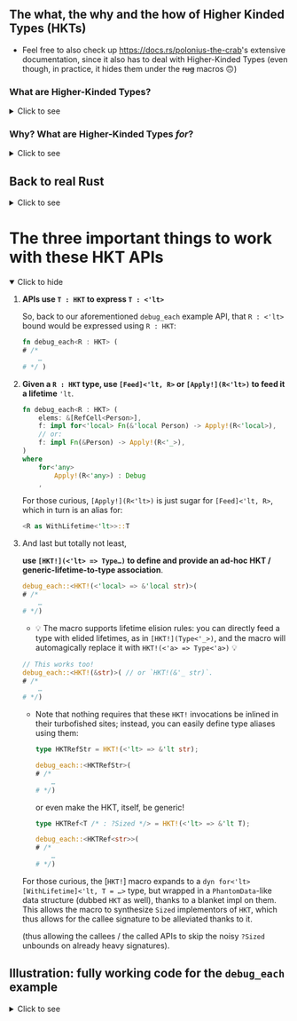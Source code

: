 
## The what, the why and the how of Higher Kinded Types (HKTs)

  - Feel free to also check up <https://docs.rs/polonius-the-crab>'s extensive
    documentation, since it also has to deal with Higher-Kinded Types (even
    though, in practice, it hides them under the ~~rug~~ macros 🙃)

### What are Higher-Kinded Types?

<details><summary>Click to see</summary>

A higher-kinded type is an actual / **full / standalone** type which is, itself,
"generic", or rather, to which we can further feed generic parameters (such as
lifetime parameters or type parameters) to obtain further types.

  - [ ] "is generic" / can be fed generic parameters to construct a type ❓
  - [ ] is a type in and of itself ❓
      - For instance, `type Standalone = YourHktType;` has to compile.

One way to illustrate this difference, for instance, would be to consider:

```rust
use ::lending_iterator::higher_kinded_types::HKT;

type StringRefNaïve<'lt> = &'lt str;
// and
type StringRef = HKT!(<'lt> => &'lt str);
```

Both `StringRefNaïve` and `StringRef` can be fed a generic parameter (in this
instance, a lifetime parameter) so as to get or construct a type:

```rust
use ::lending_iterator::higher_kinded_types::{Feed, HKT};

# type StringRefNaïve<'lt> = &'lt str;
# type StringRef = HKT!(<'lt> => &'lt str);
#
const _: StringRefNaïve<'static> = "This is a `&'static str`";
const _: Feed<'static, StringRef> = "This is a `&'static str`";
```

  - [x] "is generic" / can be fed generic parameters to construct a type ✅

But what of:

  - [ ] is a type in and of itself ❓

Well, while `StringRef` is indeed a standalone type:

```rust
use ::lending_iterator::higher_kinded_types::HKT;

type StringRef = HKT!(<'lt> => &'lt str);

type Standalone = StringRef; // ✅
```

it turns out that `StringRefNaïve` is not:

```rust ,compile_fail
use ::lending_iterator::higher_kinded_types::HKT;

type StringRefNaïve<'lt> = &'lt str;

type Standalone = StringRefNaïve; // ❌ Error
```

This errors with:

```console
error[E0106]: missing lifetime specifier
 --> src/higher_kinded_types.rs:70:19
  |
8 | type Standalone = StringRefNaïve; // ❌ Error
  |                   ^^^^^^^^^^^^^^ expected named lifetime parameter
  |
help: consider introducing a named lifetime parameter
  |
8 | type Standalone<'a> = StringRefNaïve<'a>; // ❌ Error
  |                ++++   ~~~~~~~~~~~~~~~~~~
```

That is, in Rust **a generic "type" is actually not a type**. It's just a path
(grammar-wise), a name, to which we can feed the generic parameters so as to
obtain types in return.

A HKT would be the proper solution to this: not only can such an "entity" be
fed generic parameters (thence "acting like" a generic "type" above), it can
also _not be fed any parameters and still be a type_. That is,

> <span style="font-size: large;">a HKT is an _actual_ **type** which is generic / can be fed parameters.</span>

Another definition, which will make more sense in the following section, is that
HKTs come into play the moment we need "generic generics".


</details>

### Why? What are Higher-Kinded Types _for_?

<details><summary>Click to see</summary>

  - #### Type-HKTs

    <details><summary>Click to show</summary>

    Consider the following pseudo-code:

    ```rust ,ignore
    struct StructOfArrays<ArrayKind : <T>> {
        array_of_i32s: ArrayKind<i32>,
        array_of_strings: ArrayKind<String>,
    }

    /** ```rust
    struct StructOfVecs {
        array_of_i32s: Vec<i32>,
        array_of_strings: Vec<String>,
    }
    ``` */
    type StructOfVecs = StructOfArrays<Vec>;

    /** ```rust
    struct StructOfVecDeques {
        array_of_i32s: VecDeque<i32>,
        array_of_strings: VecDeque<String>,
    }
    ``` */
    type StructOfVecDeques = StructOfArrays<VecDeque>;
    ```

    Within this pseudo-code, `<ArrayKind>` is a generic parameter, _but one
    which would be able to be fed a generic type parameter `<T>` itself_, so as
    to obtain each field type. So, we have a generic type parameter,
    `<ArrayKind>`, which is expected to be, itself, `<T>`-generic as well!

    Thence the term a "generic generic" (parameter).

    And we could push that flexibility even further with idea of being able to
    produce and feed _ad-hoc_ / on-demand "generic **types**" to these generic
    structs. Something along the lines of:

    - ```rust ,ignore
      /** ```rust
      struct StructOfPairs {
          array_of_i32s: [i32; 2],
          array_of_strings: [String; 2],
      }
      ``` */
      type StructOfPairs = StructOfArrays< HKT!(<T> => [T; 2]) >;
      ```

    In some cases, that level of genericity can lead to very s(l)ick designs.

    The example above was kind of contrived, but a more classic need would be to
    try and be generic over the thread-safety of a reference-counted pointer:

    ```rust ,ignore
    type Arc = HKT!(<T> => ::std::sync::Arc<T>);
    type Rc = HKT!(<T> => ::std::rc::Rc<T>);

    type MyHandle<RefCountedPtr : <T>>(
        RefCounterPtr<Inner>,
    );

    type MyHandleFast = MyHandle<Rc>;
    type MyHandleSync = MyHandle<Arc>;
    ```

    </details>

  - #### Lifetime HKTs

    <details open><summary>Click to hide</summary>

    Another use case can be around lifetimes, when dealing with higher-order
    lifetimes (_e.g._, when exposing borrows of callee local variables to a
    caller-chosen generic parameter).

    To illustrate, let's consider the following example:

    First the following type definition:

    ```rust
    struct Person {
        name: String,
        surname: String,
        age: u8,
    }
    ```

    and now consider an API being able to locally produce a borrow to a
    `Person`, (by _locally_ it is meant that such borrow cannot escape the
    function call / is tied to the _callee_), which thus requires some form of
    callback:

    ```rust
    use ::core::cell::RefCell;
    # struct Person { name: String, surname: String, age: u8 }

    fn for_each (
        elems: &[RefCell<Person>],
        // this could be `FnMut`, but let's stick to `Fn` for the sake of simplicity.
        f: impl Fn(&Person),
    )
    {
        elems
            .iter()
            .for_each(|refcell| {
                let local = refcell.borrow();
                f(&*local);
            })
    }
    ```

    Now, let's spice things a little. For starters, let's consider that rather
    than a `Fn(&Person) /* -> () */` kind of callback, we're gonna expect the
    user to _map_ to one of its fields or dependent data so that we can `Debug`
    it:

    ```rust
    use ::core::{
        cell::RefCell,
        fmt::Debug,
    };
    # struct Person { name: String, surname: String, age: u8 }

    fn debug_each<R> (
        elems: &[RefCell<Person>],
        f: impl Fn(&Person) -> R,
    )
    where
        R : Debug,
    {
        elems
            .iter()
            .for_each(|refcell| {
                let local = refcell.borrow();
                let field_to_debug = f(&*local);
                eprintln!("{:?}", field_to_debug);
            })
    }
    ```

    With this,

    ```rust ,ignore
    debug_each(elems, |person: &Person| -> u8 { person.age });
    ```

    works Just Fine™.

    But what of:

    ```rust ,compile_fail
    debug_each(elems, |person: &Person| -> &str { person.name });
    ```

    This will fail with a bunch of "conflicting lifetime requirements" error
    messages; we are now having to deal with higher-order lifetimes!

    The gist of the issue is that here, we'd like to say that `R = &str`, right?

    But such statement is wave-handed and overlooking a crucial aspect here:
    **what is the lifetime used in that `&str`?**

    It turns out that we can't really answer it: if we unsugar the `impl Fn`
    required signature, we have:

    ```rust ,ignore
    impl Fn(&Person) -> R
    // is the same as:
    impl for<'local> Fn(&'local Person) -> R
    ```

    and so we would have liked to pick `R = &'local str`.

    Let's see the function signature that would have resulted from that:

    ```rust ,ignore
    fn debug_each<R /* = &'local str */> (
        elems: &[RefCell<Person>],
        f: impl for<'local> Fn(&'local Person) -> R,
    )
    where
        R : Debug,
    ```

    Can you spot the issue?

    `'local` is not in scope when picking `R`!

      - If you have followed the HKT introduction above, you may now start
        to see where I am going: we'd like to have a `R : <'lt>` HKT-y
        type (`R = HKT!(<'lt> => &'lt str)`), so as to then use:

        ```rust ,ignore
        f: impl for<'local> Fn(&'local Person) -> R<'local>
        ```

        But you may consider this overly convoluted / overkill.

    Indeed, there is a simpler way to make the signature compile: "just" slap a
    `&` in front of that `R` in the return type of the closure!

    ```rust ,ignore
    fn debug_each<R : ?Sized /* = str */> (
        elems: &'_ [RefCell<Person>],
        f: impl for<'local> Fn(&'local Person) -> &'local R,
    )
    where
        R : Debug,
    ```

    which, for better or for worse, can be further reduced down to:

    ```rust ,ignore
    fn debug_each<R : ?Sized /* = str */> (
        elems: &[RefCell<Person>],
        f: impl Fn(&Person) -> &R,
    )
    where
        R : Debug,
    ```

    And when doing so, then yes,

    ```rust ,ignore
    |person: &Person| -> &str { &person.name }
    ```

    will be a valid callback to feed to `debug_each` ✅

    Except… that our previous:

    ```rust ,compile_fail
    debug_each(elems, |person: &Person| -> u8 { person.age });
    ```

    doesn't compile anymore!

    Easy —you may say— use `-> &u8` instead! (and `&person.age`)

    And okay, that will work, but at this point we should start noticing that
    Rust is now dictating the rules, slowly narrowing down our intended API.

    And this narrowing is no small thing. Indeed, now let's consider that
    `Person` has some fancy getters:

    ```rust
    use ::std::borrow::Cow;

    pub
    struct Person {
        name: String,
        surname: String,
        age: u8,
    }

    impl Person {
        /// Case 1: getter that returns something _owned_.
        pub
        fn full_name (self: &'_ Person)
          -> String
        {
            format!(
                "{}{sep}{}",
                self.name,
                self.surname,
                sep = if self.name.is_empty() { "" } else { " " },
            )
        }

        /// Case 2: getter that returns a borrowing / dependent type which is
        /// not exactly a Rust reference.
        pub
        fn name_not_empty (self: &'_ Person)
          -> Cow<'_, str>
        {
            if self.name.is_empty() {
                format!("Mr/Ms {}", self.surname).into()
            } else {
                self.name.as_str().into()
            }
        }
    }
    ```

    Now try to use either of `person.full_name()` or `person.name_not_empty()`
    with this `debug_each()` API. You'll see that "slap a `&` on the return
    type" approach no longer works, you'll get "borrow of dropped temporary"
    errors.

    Granted, you _could_ duplicate `debug_each` into a `-> R` API, and a `-> &R`
    API (let's call the latter `debug_each_ref`) —which incidentally is
    something that does happen in the Rust ecosystem. The other option is to
    forgo that `-> &R` one, and require callers to `.clone()` stuff to meet the
    `-> R` requirement.

    <span style="font-size: x-large;">😕</span>

    Neither of these things is satisfactory. We'd like to be _generic_ over all
    the possible return types, whether they be borrowing/dependent or not, and
    whether they be exactly a Rust reference or a more complex type such as a
    `Cow`.

    Hence the need for HKTs, here.

    The fully generic API would then thus be:

    ```rust ,ignore
    //! In pseudo-code
    fn debug_each<R : <'lt>>(
        elems: &[RefCell<Person>],
        f: impl for<'local> Fn(&'local Person) -> R<'local>,
    )
    where
        for<'lt>
            R<'lt> : Debug
        ,
    ```

    A fully working example of this API using HKTs will be showcased below, once
    we've tackled replacing the pseudo-code with actual Rust.

    </details>

</details>

## Back to real Rust

<details><summary>Click to see</summary>

This, in real Rust, comes with three challenges:

  - Expressing that `ArrayKind : <T>` constraint. In other words, encoding
    the `<T>`-ness property into a trait.

    ```rust ,ignore
    trait HKT : /* magic */ { /* magic */ }
    ```

  - Applying / feeding a `<T>` type parameter to it to query the resulting
    type.

    Given our base idea of using a trait, this last aspect will involve
    querying an associated type; either through a generic helper trait, or
    with the associated type being, itself, generic:

      - With `generic_associated_types`:

         1. We could envision using:
            ```rust ,ignore
            trait TypeHKT { type Assoc<T>; }
            ```

         1. And then the querying of the type would be done with:
            ```rust ,ignore
            <ArrayKind as TypeHKT>::Assoc<T>
            ```

        for the `<T>` type-HKT case, and, similarly,

         1. ```rust ,ignore
            trait HKT { type Assoc<'lt>; }
            ```

         1. ```rust ,ignore
            <R as HKT>::Assoc<'local>
            ```

        for the `<'lt>` lifetime-HKT case.

      - Without `generic_associated_types`:

        Alas, **there is no way to express the `<T>`-over-types HKT-ness**.

        But the good news is that the `<'lt>`-over-lifetimes HKT-ness can still
        be expressed, since [lifetime GATs can be emulated in stable Rust](
        https://docs.rs/nougat):

         1. We define:
            ```rust ,ignore
            trait WithLifetime<'lt> { type Assoc; }
            ```

            which encodes a _single_ `'lt => Self::Assoc` mapping for the `Self`
            HKT.

         1. And then we alias:

            ```rust ,ignore
            trait HKT = for<'any> WithLifetime<'any>;
            ```

            to encode the idea of having the aforementioned mapping exist `for`
            "all" / `'any` possible choice of the `'lt`.

              - This `for`all / universal quantification of a trait bound is the
                magic that allows us to express the same as a GAT. In other
                words, GATs, can be viewed as "just" sugar for a universal trait
                quantification.

                Since `for<'lt>` is expressible in stable Rust, lifetime GATs
                can be emulated in stable Rust, and thus, lifetime-HKTs too, as
                showcased by this very post.

                But since `for<T>` is not yet a thing, neither type GATs nor
                type HKTs can be expressed in stable Rust 😔.

         1. Querying the type is then done with:

            ```rust ,ignore
            <Type as WithLifetime<'lt>>::Assoc
            ```

  - Providing implementors or implementations of that trait:

      - neither `Vec` nor `VecDeque` are, _alone_, types.
        They're "syntactical type paths" which can be fed a type parameter to
        then refer to one of the `Vec{,Deque}<T>` types.

          - See the previous sections for more info about this.

      - So we'll need to define _ad-hoc_ implementors of this genericity, as
        hinted by the aforementioned `HKT!(<T> => [T; 2])` example syntax.

    So, while it would be possible to manually implement:

      - the `generic_associated_types`-based trait:

        `impl {Type,}HKT for … { type Assoc<…> = …; }`,

      - or even the without-`generic_associated_types` polyfill:

        `impl<'lt> WithLifetime<'lt> for … { type Assoc = …; }`

    , the truth is that we don't necessarily need to write all these
    implementations if we are able to somehow magically produce appropriate
    type implementors "on demand" (in an _ad-hoc_ fashion).

    And it turns out there is! `dyn` to the rescue!

    Indeed, `dyn Trait<…>` is a standalone / "on demand"-queryable type,
    which does implement `Trait<…>`.

    From here, we come up with `dyn for<T> TypeHKT<Assoc<T> = …>` in the general
    case, and `dyn for<'lt> WithLifetime<'lt, Assoc = …>` in the polyfilled
    case.

    #### A convenience macro shorthand

    Since remembering it all is hard, writing it in full, cumbersome, and
    reading it, noisy, this crate offers a convenience macro shorthand:

    ```rust
    use ::lending_iterator::higher_kinded_types::HKT;

    type StringRef = HKT!(<'lt> => &'lt str);
    ```

    More on this below.

### The HKT API of this crate

This crate needs HKTs to express some of the APIs involved with the iterator
adaptors.

Given that `'next` lifetime involved in the key signature of a
`LendingIterator`:

```rust ,ignore
trait LendingIterator {
    type Item<'next>
    where
        Self : 'next,
    ;

    fn next<'next> (
        self: &'next mut Self,
    ) -> Self::Item<'next>
    ;
}
```

it's easy to guess that we'll be dealing with `<'next>`-one-lifetime-generic
kind of HKTs.

And luckily, this is the one expressible in stable Rust:

```rust ,ignore
trait WithLifetime<'lt> {
    type Assoc;
}
trait HKT = for<'any> WithLifetime<'any>;
```

From there, here are the following key ideas to keep in mind when using this
crate.

</details>

# The three important things to work with these HKT APIs

<details open><summary>Click to hide</summary>

 1. **APIs use `T : HKT` to express `T : <'lt>`**

    So, back to our aforementioned `debug_each` example API, that `R : <'lt>`
    bound would be expressed using `R : HKT`:

    ```rust ,ignore
    fn debug_each<R : HKT> (
    # /*
        …
    # */ )
    ```

 1. **Given a `R : HKT` type, use <code>[Feed]\<\'lt, R\></code> or
    <code>[Apply!]\(R\<\'lt\>\)</code> to feed it a lifetime** `'lt`.

    ```rust ,ignore
    fn debug_each<R : HKT> (
        elems: &[RefCell<Person>],
        f: impl for<'local> Fn(&'local Person) -> Apply!(R<'local>),
        // or:
        f: impl Fn(&Person) -> Apply!(R<'_>),
    )
    where
        for<'any>
            Apply!(R<'any>) : Debug
        ,
    ```

    For those curious, <code>[Apply!]\(R\<\'lt\>\)</code> is just sugar for
     <code>[Feed]\<\'lt, R\></code>, which in turn is an alias for:

    ```rust ,ignore
    <R as WithLifetime<'lt>>::T
    ```

 1. And last but totally not least,

    **use <code>[HKT!]\(\<\'lt\> =\> Type…\)</code> to define and provide an
    ad-hoc HKT / generic-lifetime-to-type association**.

    ```rust ,ignore
    debug_each::<HKT!(<'local> => &'local str)>(
    # /*
        …
    # */)
    ```

      - 💡 The macro supports lifetime elision rules: you can directly feed a
        type with elided lifetimes, as in <code>[HKT!]\(Type\<\'_\>\)</code>,
        and the macro will automagically replace it with
        `HKT!(<'a> => Type<'a>)` 💡

    ```rust ,ignore
    // This works too!
    debug_each::<HKT!(&str)>( // or `HKT!(&'_ str)`.
    # /*
        …
    # */)
    ```

      - Note that nothing requires that these `HKT!` invocations be inlined in
        their turbofished sites; instead, you can easily define type aliases
        using them:

        ```rust ,ignore
        type HKTRefStr = HKT!(<'lt> => &'lt str);

        debug_each::<HKTRefStr>(
        # /*
            …
        # */)
        ```

        or even make the HKT, itself, be generic!

        ```rust ,ignore
        type HKTRef<T /* : ?Sized */> = HKT!(<'lt> => &'lt T);

        debug_each::<HKTRef<str>>(
        # /*
            …
        # */)
        ```

    For those curious, the [`HKT!`] macro expands to a
    <code>dyn for\<\'lt\> [WithLifetime]\<\'lt, T = …\></code> type, but wrapped
    in a `PhantomData`-like data structure (dubbed `HKT` as well), thanks to a
    blanket impl on them. This allows the macro to synthesize `Sized`
    implementors of `HKT`, which thus allows for the callee signature to be
    alleviated thanks to it.

    (thus allowing the callees / the called APIs to skip the noisy `?Sized`
    unbounds on already heavy signatures).

</details>

## Illustration: fully working code for the `debug_each` example

<details><summary>Click to see</summary>

```rust
#![forbid(unsafe_code)]

use {
    ::core::{
        cell::RefCell,
    },
    ::lending_iterator::{
        higher_kinded_types::{HKT, Apply},
    },
};

struct Person {
    name: String,
    surname: String,
    age: u8,
}

impl Person {
    fn full_name (self: &'_ Person)
      -> String
    {
        format!(
            "{}{sep}{}",
            self.name,
            self.surname,
            sep = if self.name.is_empty() { "" } else { " " },
        )
    }

    fn name (self: &'_ Person)
      -> ::std::borrow::Cow<'_, str>
    {
        if self.name.is_empty() {
            format!("Mr/Ms {}", self.surname).into()
        } else {
            self.name.as_str().into()
        }
    }
}

fn debug_each<R : HKT, F> (
    elems: &'_ [RefCell<Person>],
    f: F,
)
where
    F : Fn(&'_ Person) -> Apply!(R<'_>),
    for<'any>
        Apply!(R<'any>) : ::core::fmt::Debug
    ,
{
    elems
        .iter()
        .for_each(|refcell: &'_ RefCell<Person>| {
            let guard: ::core::cell::Ref<'_, Person> = refcell.borrow();
            let person: &'_ Person = &*guard;
            let to_debug: Apply!(R<'_>) = f(person);
            eprintln!("{:?}", to_debug);
        })
}

fn main ()
{
    let array = [
        RefCell::new(Person {
            name: "".into(),
            surname: "Globby".into(),
            age: 255,
        }),
    ];
    let elems = &array[..];

    // OK
    debug_each::<HKT!(<'lt> => u8), _>(
        elems,
        |person: &'_ Person| -> u8 {
            person.age
        },
    );

    // OK
    debug_each::<HKT!(String), _>( /* using the lifetime-elision syntax */
        elems,
        Person::full_name,
    );

    // OK
    debug_each::<HKT!(::std::borrow::Cow<'_, str>), _>(
        elems,
        Person::name,
    );

    // OK as well!
    debug_each::<HKT!(&str), _>(
        elems,
        |person: &Person| -> &str {
            &person.surname
        },
    );
}
```

</details>
